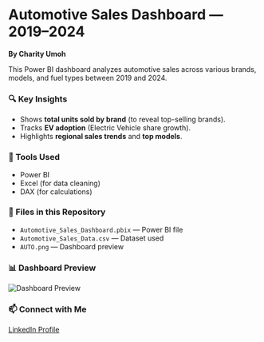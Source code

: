 # Automotive Sales Dashboard — 2019–2024

**By Charity Umoh**

This Power BI dashboard analyzes automotive sales across various brands, models, and fuel types between 2019 and 2024.

### 🔍 Key Insights
- Shows **total units sold by brand** (to reveal top-selling brands).
- Tracks **EV adoption** (Electric Vehicle share growth).
- Highlights **regional sales trends** and **top models**.

### 🧩 Tools Used
- Power BI
- Excel (for data cleaning)
- DAX (for calculations)

### 📁 Files in this Repository
- `Automotive_Sales_Dashboard.pbix` — Power BI file
- `Automotive_Sales_Data.csv` — Dataset used
- `AUTO.png` — Dashboard preview

### 📊 Dashboard Preview
![Dashboard Preview](AUTO.png)

### 📫 Connect with Me
[LinkedIn Profile](https://www.linkedin.com/in/umoh-charity-7065a5105/)

